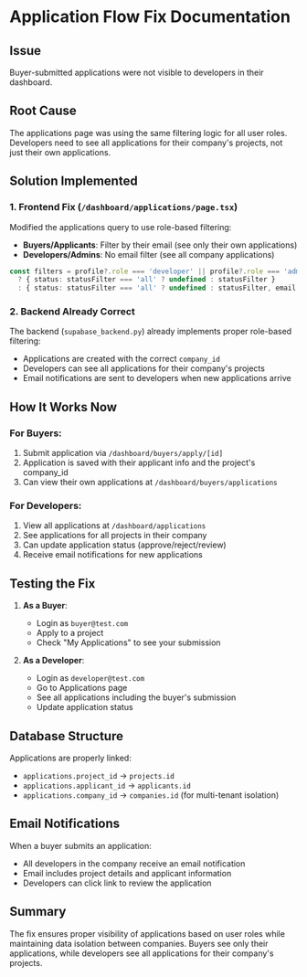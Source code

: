 # Application Flow Fix Documentation

## Issue
Buyer-submitted applications were not visible to developers in their dashboard.

## Root Cause
The applications page was using the same filtering logic for all user roles. Developers need to see all applications for their company's projects, not just their own applications.

## Solution Implemented

### 1. Frontend Fix (`/dashboard/applications/page.tsx`)
Modified the applications query to use role-based filtering:
- **Buyers/Applicants**: Filter by their email (see only their own applications)
- **Developers/Admins**: No email filter (see all company applications)

```typescript
const filters = profile?.role === 'developer' || profile?.role === 'admin' 
  ? { status: statusFilter === 'all' ? undefined : statusFilter }
  : { status: statusFilter === 'all' ? undefined : statusFilter, email: user?.email }
```

### 2. Backend Already Correct
The backend (`supabase_backend.py`) already implements proper role-based filtering:
- Applications are created with the correct `company_id`
- Developers can see all applications for their company's projects
- Email notifications are sent to developers when new applications arrive

## How It Works Now

### For Buyers:
1. Submit application via `/dashboard/buyers/apply/[id]`
2. Application is saved with their applicant info and the project's company_id
3. Can view their own applications at `/dashboard/buyers/applications`

### For Developers:
1. View all applications at `/dashboard/applications`
2. See applications for all projects in their company
3. Can update application status (approve/reject/review)
4. Receive email notifications for new applications

## Testing the Fix

1. **As a Buyer**:
   - Login as `buyer@test.com`
   - Apply to a project
   - Check "My Applications" to see your submission

2. **As a Developer**:
   - Login as `developer@test.com`
   - Go to Applications page
   - See all applications including the buyer's submission
   - Update application status

## Database Structure
Applications are properly linked:
- `applications.project_id` → `projects.id`
- `applications.applicant_id` → `applicants.id`
- `applications.company_id` → `companies.id` (for multi-tenant isolation)

## Email Notifications
When a buyer submits an application:
- All developers in the company receive an email notification
- Email includes project details and applicant information
- Developers can click link to review the application

## Summary
The fix ensures proper visibility of applications based on user roles while maintaining data isolation between companies. Buyers see only their applications, while developers see all applications for their company's projects.
